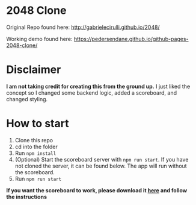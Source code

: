 # 2048 Clone

Original Repo found here: http://gabrielecirulli.github.io/2048/

Working demo found here: https://pedersendane.github.io/github-pages-2048-clone/

# Disclaimer
**I am not taking credit for creating this from the ground up.**
I just liked the concept so I changed some backend logic, added a scoreboard, and changed styling. 

# How to start
1. Clone this repo
2. cd into the folder
3. Run `npm install`
  3. (Optional) Start the scoreboard server with `npm run start`. If you have not cloned the server, it can be found below. The app will run without the scoreboard.
5. Run `npm run start`

**If you want the scoreboard to work, please download it [here](http://github.com/pedersendane/github-pages-2048-server) and follow the instructions** 
